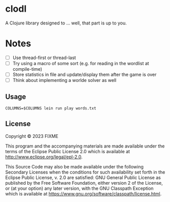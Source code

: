 # clodl

A Clojure library designed to ... well, that part is up to you.

# Notes

- [ ] Use thread-first or thread-last
- [ ] Try using a macro of some sort (e.g. for reading in the wordlist at compile-time)
- [ ] Store statistics in file and update/display them after the game is over
- [ ] Think about implementing a worlde solver as well

## Usage

```
COLUMNS=$COLUMNS lein run play words.txt
```

## License

Copyright © 2023 FIXME

This program and the accompanying materials are made available under the
terms of the Eclipse Public License 2.0 which is available at
http://www.eclipse.org/legal/epl-2.0.

This Source Code may also be made available under the following Secondary
Licenses when the conditions for such availability set forth in the Eclipse
Public License, v. 2.0 are satisfied: GNU General Public License as published by
the Free Software Foundation, either version 2 of the License, or (at your
option) any later version, with the GNU Classpath Exception which is available
at https://www.gnu.org/software/classpath/license.html.
